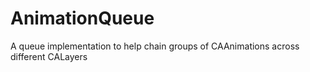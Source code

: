 # AnimationQueue
A queue implementation to help chain groups of CAAnimations across different CALayers

